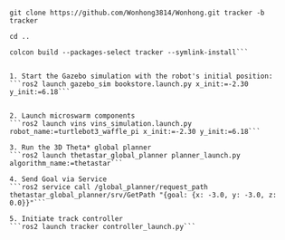```cd ~/microswarm_planning/src

git clone https://github.com/Wonhong3814/Wonhong.git tracker -b tracker 

cd ..

colcon build --packages-select tracker --symlink-install```


1. Start the Gazebo simulation with the robot's initial position:
```ros2 launch gazebo_sim bookstore.launch.py x_init:=-2.30 y_init:=6.18```

   
2. Launch microswarm components
```ros2 launch vins vins_simulation.launch.py robot_name:=turtlebot3_waffle_pi x_init:=-2.30 y_init:=6.18```

3. Run the 3D Theta* global planner
```ros2 launch thetastar_global_planner planner_launch.py algorithm_name:=thetastar```
 
4. Send Goal via Service
```ros2 service call /global_planner/request_path thetastar_global_planner/srv/GetPath "{goal: {x: -3.0, y: -3.0, z: 0.0}}"```

5. Initiate track controller
```ros2 launch tracker controller_launch.py``` 
